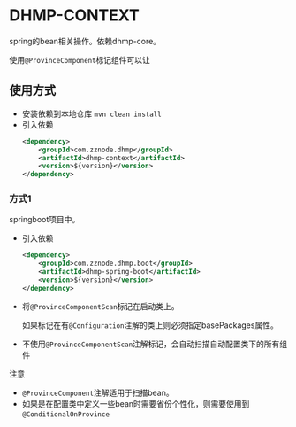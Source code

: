 # DHMP-CONTEXT

spring的bean相关操作。依赖dhmp-core。

使用`@ProvinceComponent`标记组件可以让

## 使用方式

- 安装依赖到本地仓库
  `mvn clean install`
- 引入依赖
    ```xml
    <dependency>
        <groupId>com.zznode.dhmp</groupId>
        <artifactId>dhmp-context</artifactId>
        <version>${version}</version>
    </dependency>
    ```

### 方式1

springboot项目中。

- 引入依赖
    ```xml
    <dependency>
        <groupId>com.zznode.dhmp.boot</groupId>
        <artifactId>dhmp-spring-boot</artifactId>
        <version>${version}</version>
    </dependency>
    ```

- 将`@ProvinceComponentScan`标记在启动类上。

  如果标记在有`@Configuration`注解的类上则必须指定basePackages属性。
- 不使用`@ProvinceComponentScan`注解标记，会自动扫描自动配置类下的所有组件

注意
- `@ProvinceComponent`注解适用于扫描bean。
- 如果是在配置类中定义一些bean时需要省份个性化，则需要使用到`@ConditionalOnProvince`



